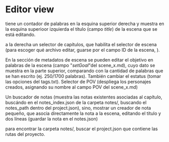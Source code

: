 # Editor view
tiene un contador de palabras en la esquina superior derecha y muestra en la esquina superioor izquierda el título (campo *title*) de la escena que se está editando.

a la derecha un selector de capítulos, que habilita el selector de escena (para escoger qué archivo editar, guarse por el campo ID de la escena, ). 

En la sección de metadatos de escena se pueden editar el objetivo en palabras de la escena (campo "*setGoal*"del scene_x.md), cuyo dato se muestra en la parte superior, comparando con la cantidad de palabras que se han escrito (ej. 250/1700 palabras). También cambiar el estatus (tomar las opciones del tags.txt). Selector de POV (despliega los personajes creados, asignando su nombre al campo POV del scene_x.md)

Un buscador de notas (muestra las notas existentes asociadas al capítulo, buscándo en el notes_index.json de la carpeta notes/, buscando el notes_path dentro del project.json), sino, mostrar un creador de nota pequeño, que asocia directamente la nota a la escena, editando el título y dos líneas (guardar la nota en el notes.json)

para encontrar la carpeta notes/, buscar el project.json que contiene las rutas del proyecto.